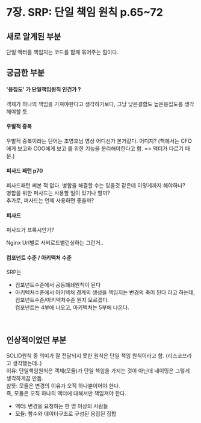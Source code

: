 
# 7장. SRP: 단일 책임 원칙 p.65~72

## 새로 알게된 부분



단일 액터를 책임지는 코드를 함께 묶어주는 힘이다.

## 궁금한 부분

#### '응집도' 가 단일책임원칙 인건가 ?
객체가 하나의 책임을 가져야한다고 생각하기보다,
그냥 낮은결합도 높은응집도를 생각해야할 듯.

#### 우발적 중복
우발적 중복이라는 단어는 조영호님 영상 어디선가 본거같다. 어디지? 
(책에서는 CFO에게 보고와 COO에게 보고 를 위한 기능을 분리해야한다고 함. => 액터가 다르기 때문.)  

#### 퍼사드 패턴 p70
퍼사드패턴 써본 적 없다.
병합을 해결할 수는 있을것 같은데 이렇게까지 해야하나?    
병합을 위한 퍼사드는 사용할 일이 있기나 할까?    
추가로, 퍼사드는 언제 사용하면 좋을까?   

#### 퍼사드
퍼사드가 프록시인가?

Nginx Url별로 서버로드밸런싱하는 그런거..

#### 컴포넌트 수준 / 아키텍처 수준
SRP는 
- 컴포넌트수준에서 공동폐쇄원칙이 된다
- 아키텍처수준에서 아키텍처 경계의 생성을 책임지는 변경의 축이 된다
라고 하는데, 컴포넌트수준/아키텍처수준 뭔지 모르겠다.  
컴포넌트는 4부에 나오고, 아키텍처는 5부에 나온다.



&nbsp;
&nbsp;

## 인상적이었던 부분

SOLID원칙 중 의미가 잘 전달되지 못한 원칙은 단일 책임 원칙이라고 함. (리스코프라고 생각했는데..)  
이유: 단일책임원칙은 객체(모듈)가 단일 책임을 가지는 것이 아닌데 네이밍은 그렇게 생각하게끔 만듬.  
참뜻: 모듈은 변경의 이유가 오직 하나뿐이어야 한다.    
즉, 모듈은 오직 하나의 액터에 대해서만 책임져야 한다.

- 액터: 변경을 요청하는 한 명 이상의 사람들  
- 모듈: 함수와 데이터구조로 구성된 응집된 집합